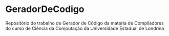 # GeradorDeCodigo
Repositório do trabalho de Gerador de Código da matéria de Compiladores do curso de Ciência da Computação da Universidade Estadual de Londrina
